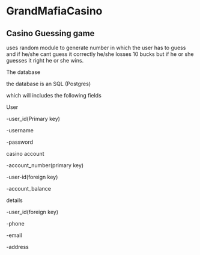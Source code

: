 # GrandMafiaCasino

## Casino Guessing game 

uses random module to generate number in which the user has to guess and if he/she cant guess it correctly he/she losses 10 bucks 
but if he or she guesses it right he or she wins.

The database 

the database is an SQL (Postgres)

which will includes the following fields 

User

-user_id(Primary key)

-username

-password


casino account

-account_number(primary key)

-user-id(foreign key)

-account_balance

details 

-user_id(foreign key)

-phone 

-email

-address








